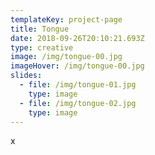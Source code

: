 ```yaml
---
templateKey: project-page
title: Tongue
date: 2018-09-26T20:10:21.693Z
type: creative
image: /img/tongue-00.jpg
imageHover: /img/tongue-00.jpg
slides:
  - file: /img/tongue-01.jpg
    type: image
  - file: /img/tongue-02.jpg
    type: image
---
```

x
